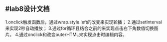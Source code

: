 #lab8设计文档
---
1.onclick触发函数后，通过wrap.style.left的改变来实现轮播；
2.通过setInterval来实现2秒自动播放；
3.通过for循环且结合之前的来实现点击右下角数值切换图片。
4.通过onclick和改变outerHTML来实现点击时编辑内容。